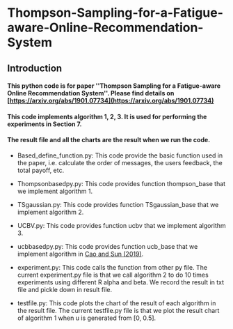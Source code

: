 # Thompson-Sampling-for-a-Fatigue-aware-Online-Recommendation-System
## Introduction

#### This python code is for paper ''Thompson Sampling for a Fatigue-aware Online Recommendation System''. Please find details on [https://arxiv.org/abs/1901.07734](https://arxiv.org/abs/1901.07734)

#### This code implements algorithm 1, 2, 3. It is used for performing the experiments in Section 7.

#### The result file and all the charts are the result when we run the code.

* Based\_define\_function.py: This code provide the basic function used in the paper, i.e. calculate the order of messages, the users feedback, the total payoff, etc. 

* Thompsonbasedpy.py: This code provides function thompson\_base that we implement algorithm 1.

* TSgaussian.py: This code provides function TSgaussian\_base that we implement algorithm 2.

* UCBV.py: This code provides function ucbv that we implement algorithm 3.

* ucbbasedpy.py: This code provides function ucb\_base that we implement algorithm in [Cao and Sun (2019)](https://arxiv.org/abs/1903.08193).

* experiment.py: This code calls the function from other py file. The current experiment.py file is that we call algorithm 2 to do 10 times experiments using different R alpha and beta. We record the result in txt file and pickle down in result file.

* testfile.py: This code plots the chart of the result of each algorithm in the result file. The current testfile.py file is that we plot the result chart of algorithm 1 when u is generated from [0, 0.5].

